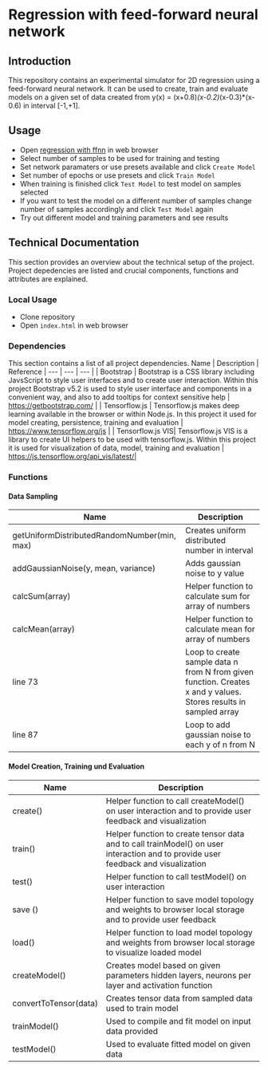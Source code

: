 # Regression with feed-forward neural network

## Introduction

This repository contains an experimental simulator for 2D regression using a feed-forward neural network. It can be used to create, train and evaluate models on a given set of data created from y(x) = (x+0.8)*(x-0.2)*(x-0.3)*(x-0.6) in interval [-1,+1]. 

## Usage

- Open <a href="http://public.beuth-hochschule.de/~s85393/deep-learning/regression-with-ffnn/" target="_blank" rel="noopener noreferrer">regression with ffnn</a> in web browser
- Select number of samples to be used for training and testing
- Set network paramaters or use presets available and click `Create Model`
- Set number of epochs or use presets and click `Train Model`
- When training is finished click `Test Model` to test model on samples selected
- If you want to test the model on a different number of samples change number of samples accordingly and click `Test Model` again
- Try out different model and training parameters and see results

## Technical Documentation

This section provides an overview about the technical setup of the project. Project depedencies are listed and crucial components, functions and attributes are explained.

### Local Usage 

- Clone repository
- Open `index.html` in web browser

### Dependencies

This section contains a list of all project dependencies. 
Name | Description | Reference |
--- | --- | --- | 
| Bootstrap | Bootstrap is a CSS library including JavsScript to style user interfaces and to create user interaction. Within this project Bootstrap v5.2 is used to style user interface and components in a convenient way, and also to add tooltips for context sensitive help | https://getbootstrap.com/ |
| Tensorflow.js | Tensorflow.js makes deep learning available in the browser or within Node.js. In this project it used for model creating, persistence, training and evaluation | https://www.tensorflow.org/js |
| Tensorflow.js VIS| Tensorflow.js VIS is a library to create UI helpers to be used with tensorflow.js. Within this project it is used for visualization of data, model, training and evaluation | https://js.tensorflow.org/api_vis/latest/|

### Functions
#### Data Sampling

Name | Description |
--- | --- | 
getUniformDistributedRandomNumber(min, max) | Creates uniform distributed number in interval |
addGaussianNoise(y, mean, variance) | Adds gaussian noise to y value |
calcSum(array) | Helper function to calculate sum for array of numbers |
calcMean(array) | Helper function to calculate mean for array of numbers |
line 73 | Loop to create sample data n from N from given function. Creates x and y values. Stores results in sampled array  |
line 87| Loop to add gaussian noise to each y of n from N |

#### Model Creation, Training und Evaluation

Name | Description |
--- | --- | 
create() | Helper function to call createModel() on user interaction and to provide user feedback and visualization |
train() | Helper function to create tensor data and to call trainModel() on user interaction and to provide user feedback and visualization |
test() | Helper function to call testModel() on user interaction |
save () | Helper function to save model topology and weights to browser local storage and to provide user feedback |
load() | Helper function to load model topology and weights from browser local storage to visualize loaded model |
createModel() | Creates model based on given parameters hidden layers, neurons per layer and activation function  |
convertToTensor(data) | Creates tensor data from sampled data used to train model |
trainModel() | Used to compile and fit model on input data provided |
testModel() | Used to evaluate fitted model on given data |
